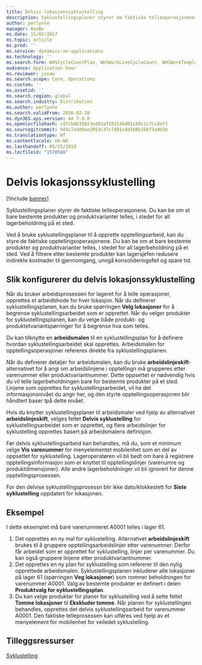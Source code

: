 ```yaml
---
title: Delvis lokasjonssyklustelling
description: Syklustellingsplaner styrer de faktiske telleoperasjonene. Du kan be om at bare bestemte produkter og produktvarianter telles, i stedet for all lagerbeholdning på et sted.
author: perlynne
manager: AnnBe
ms.date: 11/02/2017
ms.topic: article
ms.prod: ''
ms.service: dynamics-ax-applications
ms.technology: ''
ms.search.form: WHSCycleCountPlan, WHSWorkLineCycleCount, WHSWorkTemplateLineGroup, WHSWorkTemplateTable
audience: Application User
ms.reviewer: josaw
ms.search.scope: Core, Operations
ms.custom: ''
ms.assetid: ''
ms.search.region: global
ms.search.industry: Distribution
ms.author: perlynne
ms.search.validFrom: 2016-02-28
ms.dyn365.ops.version: AX 7.0.0
ms.openlocfilehash: cd7cb8b35023ed63af191545d01c60c2c7cc8ef5
ms.sourcegitcommit: 9d4c7edd0ae2053c37c7d81cdd180b16bf3a9d3b
ms.translationtype: HT
ms.contentlocale: nb-NO
ms.lasthandoff: 05/15/2019
ms.locfileid: "1570580"
---
```

# <a name="partial-location-cycle-counting"></a>Delvis lokasjonssyklustelling

[!include [banner](../includes/banner.md)]

Syklustellingsplaner styrer de faktiske telleoperasjonene. Du kan be om at bare bestemte produkter og produktvarianter telles, i stedet for all lagerbeholdning på et sted.

Ved å bruke syklustellingsplaner til å opprette opptellingsarbeid, kan du styre de faktiske opptellingsoperasjonene. Du kan be om at bare bestemte produkter og produktvarianter telles, i stedet for all lagerbeholdning på et sted. Ved å filtrere etter bestemte produkter kan lagersjefen redusere indirekte kostnader til gjennomgang, unngå konsolideringsfeil og spare tid.

## <a name="how-to-configure-partial-location-cycle-counting"></a>Slik konfigurerer du delvis lokasjonssyklustelling
Når du bruker arbeidsprosessen for lageret for å telle operasjoner, opprettes et arbeidshode for hver lokasjon. Når du definerer syklustellingsplanen, kan du bruke spørringen **Velg lokasjoner** for å begrense syklustellingsarbeidet som er opprettet. Når du velger produkter for syklustellingsplanen, kan du velge både produkt- og produktetvariantspørringer for å begrense hva som telles. 

Du kan tilknytte en **arbeidsmalen** til en syklustellingsplan for å definere hvordan syklustellingsarbeidet skal opprettes. Arbeidsmalen for opptellingsoperasjoner refereres direkte fra syklustellingsplanen. 

Når du definerer detaljer for arbeidsmalen, kan du bruke **arbeidslinjeskift**-alternativet for å angi om arbeidslinjene i opptellingn må grupperes etter varenummer eller produktvariantnummer. Dette oppsettet er nødvendig hvis du vil telle lagerbeholdningen bare for bestemte produkter på et sted. Linjene som opprettes for syklustellingsarbeidet, vil ha det informasjonsnivået du angir her, og den styrte opptellingsoperasjonen blir håndtert baser tpå dette nivået. 

Hvis du knytter syklustellingsplaner til arbeidsmaler ved hjelp av alternativet **arbeidslinjeskift**, velges feltet **Delvis syklustelling** for syklustellingsarbeidet som er opprettet, og flere arbeidslinjer for syklustelling opprettes basert på arbeidsmalens definisjon. 

Før delvis syklustellingsarbeid kan behandles, må du, som et minimum velge **Vis varenummer** for menyelementet mobilenhet som en del av oppsettet for syklustelling. Lageroperatøren vil bli bedt om bare å registrere opptellingsinformasjon som er knyttet til opptellingslinjer (varenumre og produktdimensjoner). Alle andre lagerbeholdninger vil bli ignorert for denne opptellingsprosessen. 

For den delvise syklustellingsprosessn blir ikke dato/klokkeslett for **Siste syklustelling** oppdatert for lokasjonen.

## <a name="example"></a>Eksempel
I dette eksemplet må bare varenummeret A0001 telles i lager 61.

1.  Det opprettes en ny mal for syklustelling. Alternativet **arbeidslinjeskift** brukes til å gruppere opptellingsarbeidslinjer etter varenummer. Derfor får arbeidet som er opprettet for syklustelling, linjer per varenummer. Du kan også gruppere linjene etter produktvariantnummer.
2.  Det opprettes en ny plan for syklustelling som refererer til den nylig opprettede arbeidsmalen. Syklustellingsplanen inkluderer alle lokasjoner på lager 61 (spørringen **Veg lokasjoner**) som rommer beholdningen for varenummer A0001. Valg av bestemte produkter er definert i delen **Produktvalg for syklustellingsplan**.
3.  Du kan velge produkter for planer for syklustelling ved å sette feltet **Tomme lokasjoner** til **Ekskluder tomme**. Når planen for syklustellingen behandles, opprettes det delvis syklustellingsarbeid for varenummer A0001. Den faktiske telleprosessen kan utføres ved hjelp av et menyelement for mobilenhet for veiledet syklustelling.



<a name="additional-resources"></a>Tilleggsressurser
--------

[Syklustelling](cycle-counting.md)

